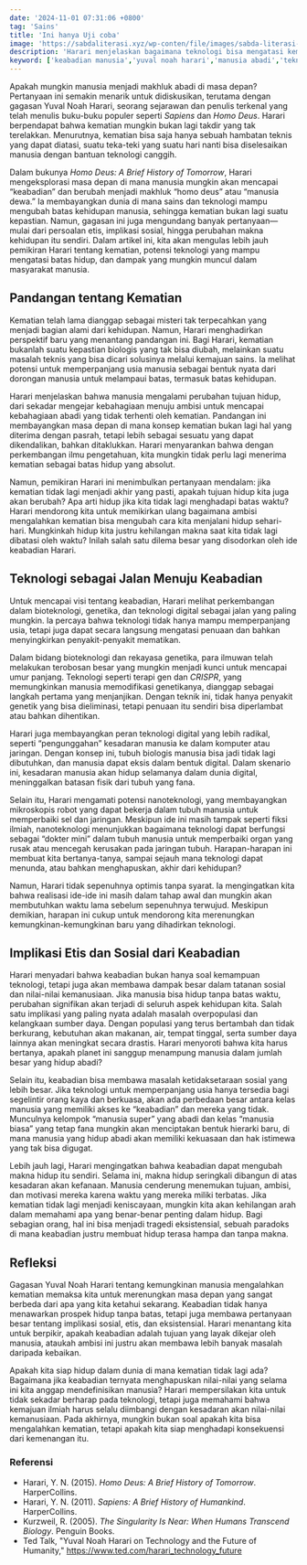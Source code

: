 ```yaml
---
date: '2024-11-01 07:31:06 +0800'
tag: 'Sains'
title: 'Ini hanya Uji coba'
image: 'https://sabdaliterasi.xyz/wp-conten/file/images/sabda-literasi-harari-akankah-manusia-mengalahkan-kematian.jpg'
description: 'Harari menjelaskan bagaimana teknologi bisa mengatasi kematian, membawa implikasi besar bagi masa depan dan etika kita. Akankah kita jadi manusia abadi?'
keyword: ['keabadian manusia','yuval noah harari','manusia abadi','teknologi keabadian','masa depan manusia','homo deus','teknologi melawan kematian','bioteknologi','etika keabadian','transhumanisme','harari homo deus','teknologi dan kematian','dampak sosial keabadian','mengalahkan kematian','nanoteknologi','kecerdasan buatan','keabadian digital','harari']
---
```

<p>Apakah mungkin manusia menjadi makhluk abadi di masa depan? Pertanyaan ini semakin menarik untuk didiskusikan, terutama dengan gagasan Yuval Noah Harari, seorang sejarawan dan penulis terkenal yang telah menulis buku-buku populer seperti <em>Sapiens</em> dan <em>Homo Deus</em>. Harari berpendapat bahwa kematian mungkin bukan lagi takdir yang tak terelakkan. Menurutnya, kematian bisa saja hanya sebuah hambatan teknis yang dapat diatasi, suatu teka-teki yang suatu hari nanti bisa diselesaikan manusia dengan bantuan teknologi canggih.</p><p>Dalam bukunya <em>Homo Deus: A Brief History of Tomorrow</em>, Harari mengeksplorasi masa depan di mana manusia mungkin akan mencapai “keabadian” dan berubah menjadi makhluk “homo deus” atau “manusia dewa.” Ia membayangkan dunia di mana sains dan teknologi mampu mengubah batas kehidupan manusia, sehingga kematian bukan lagi suatu kepastian. Namun, gagasan ini juga mengundang banyak pertanyaan—mulai dari persoalan etis, implikasi sosial, hingga perubahan makna kehidupan itu sendiri. Dalam artikel ini, kita akan mengulas lebih jauh pemikiran Harari tentang kematian, potensi teknologi yang mampu mengatasi batas hidup, dan dampak yang mungkin muncul dalam masyarakat manusia.</p><h2><strong>Pandangan tentang Kematian</strong></h2><p>Kematian telah lama dianggap sebagai misteri tak terpecahkan yang menjadi bagian alami dari kehidupan. Namun, Harari menghadirkan perspektif baru yang menantang pandangan ini. Bagi Harari, kematian bukanlah suatu kepastian biologis yang tak bisa diubah, melainkan suatu masalah teknis yang bisa dicari solusinya melalui kemajuan sains. Ia melihat potensi untuk memperpanjang usia manusia sebagai bentuk nyata dari dorongan manusia untuk melampaui batas, termasuk batas kehidupan.</p><p>Harari menjelaskan bahwa manusia mengalami perubahan tujuan hidup, dari sekadar mengejar kebahagiaan menuju ambisi untuk mencapai kebahagiaan abadi yang tidak terhenti oleh kematian. Pandangan ini membayangkan masa depan di mana konsep kematian bukan lagi hal yang diterima dengan pasrah, tetapi lebih sebagai sesuatu yang dapat dikendalikan, bahkan ditaklukkan. Harari menyarankan bahwa dengan perkembangan ilmu pengetahuan, kita mungkin tidak perlu lagi menerima kematian sebagai batas hidup yang absolut.</p><p>Namun, pemikiran Harari ini menimbulkan pertanyaan mendalam: jika kematian tidak lagi menjadi akhir yang pasti, apakah tujuan hidup kita juga akan berubah? Apa arti hidup jika kita tidak lagi menghadapi batas waktu? Harari mendorong kita untuk memikirkan ulang bagaimana ambisi mengalahkan kematian bisa mengubah cara kita menjalani hidup sehari-hari. Mungkinkah hidup kita justru kehilangan makna saat kita tidak lagi dibatasi oleh waktu? Inilah salah satu dilema besar yang disodorkan oleh ide keabadian Harari.</p><h2><strong>Teknologi sebagai Jalan Menuju Keabadian</strong></h2><p>Untuk mencapai visi tentang keabadian, Harari melihat perkembangan dalam bioteknologi, genetika, dan teknologi digital sebagai jalan yang paling mungkin. Ia percaya bahwa teknologi tidak hanya mampu memperpanjang usia, tetapi juga dapat secara langsung mengatasi penuaan dan bahkan menyingkirkan penyakit-penyakit mematikan.</p><p>Dalam bidang bioteknologi dan rekayasa genetika, para ilmuwan telah melakukan terobosan besar yang mungkin menjadi kunci untuk mencapai umur panjang. Teknologi seperti terapi gen dan <em>CRISPR</em>, yang memungkinkan manusia memodifikasi genetikanya, dianggap sebagai langkah pertama yang menjanjikan. Dengan teknik ini, tidak hanya penyakit genetik yang bisa dieliminasi, tetapi penuaan itu sendiri bisa diperlambat atau bahkan dihentikan.</p><p>Harari juga membayangkan peran teknologi digital yang lebih radikal, seperti “pengunggahan” kesadaran manusia ke dalam komputer atau jaringan. Dengan konsep ini, tubuh biologis manusia bisa jadi tidak lagi dibutuhkan, dan manusia dapat eksis dalam bentuk digital. Dalam skenario ini, kesadaran manusia akan hidup selamanya dalam dunia digital, meninggalkan batasan fisik dari tubuh yang fana.</p><p>Selain itu, Harari mengamati potensi nanoteknologi, yang membayangkan mikroskopis robot yang dapat bekerja dalam tubuh manusia untuk memperbaiki sel dan jaringan. Meskipun ide ini masih tampak seperti fiksi ilmiah, nanoteknologi menunjukkan bagaimana teknologi dapat berfungsi sebagai “dokter mini” dalam tubuh manusia untuk memperbaiki organ yang rusak atau mencegah kerusakan pada jaringan tubuh. Harapan-harapan ini membuat kita bertanya-tanya, sampai sejauh mana teknologi dapat menunda, atau bahkan menghapuskan, akhir dari kehidupan?</p><p>Namun, Harari tidak sepenuhnya optimis tanpa syarat. Ia mengingatkan kita bahwa realisasi ide-ide ini masih dalam tahap awal dan mungkin akan membutuhkan waktu lama sebelum sepenuhnya terwujud. Meskipun demikian, harapan ini cukup untuk mendorong kita merenungkan kemungkinan-kemungkinan baru yang dihadirkan teknologi.</p><h2><strong>Implikasi Etis dan Sosial dari Keabadian</strong></h2><p>Harari menyadari bahwa keabadian bukan hanya soal kemampuan teknologi, tetapi juga akan membawa dampak besar dalam tatanan sosial dan nilai-nilai kemanusiaan. Jika manusia bisa hidup tanpa batas waktu, perubahan signifikan akan terjadi di seluruh aspek kehidupan kita. Salah satu implikasi yang paling nyata adalah masalah overpopulasi dan kelangkaan sumber daya. Dengan populasi yang terus bertambah dan tidak berkurang, kebutuhan akan makanan, air, tempat tinggal, serta sumber daya lainnya akan meningkat secara drastis. Harari menyoroti bahwa kita harus bertanya, apakah planet ini sanggup menampung manusia dalam jumlah besar yang hidup abadi?</p><p>Selain itu, keabadian bisa membawa masalah ketidaksetaraan sosial yang lebih besar. Jika teknologi untuk memperpanjang usia hanya tersedia bagi segelintir orang kaya dan berkuasa, akan ada perbedaan besar antara kelas manusia yang memiliki akses ke “keabadian” dan mereka yang tidak. Munculnya kelompok “manusia super” yang abadi dan kelas “manusia biasa” yang tetap fana mungkin akan menciptakan bentuk hierarki baru, di mana manusia yang hidup abadi akan memiliki kekuasaan dan hak istimewa yang tak bisa digugat.</p><p>Lebih jauh lagi, Harari mengingatkan bahwa keabadian dapat mengubah makna hidup itu sendiri. Selama ini, makna hidup seringkali dibangun di atas kesadaran akan kefanaan. Manusia cenderung menemukan tujuan, ambisi, dan motivasi mereka karena waktu yang mereka miliki terbatas. Jika kematian tidak lagi menjadi keniscayaan, mungkin kita akan kehilangan arah dalam memahami apa yang benar-benar penting dalam hidup. Bagi sebagian orang, hal ini bisa menjadi tragedi eksistensial, sebuah paradoks di mana keabadian justru membuat hidup terasa hampa dan tanpa makna.</p><h2><strong>Refleksi</strong></h2><p>Gagasan Yuval Noah Harari tentang kemungkinan manusia mengalahkan kematian memaksa kita untuk merenungkan masa depan yang sangat berbeda dari apa yang kita ketahui sekarang. Keabadian tidak hanya menawarkan prospek hidup tanpa batas, tetapi juga membawa pertanyaan besar tentang implikasi sosial, etis, dan eksistensial. Harari menantang kita untuk berpikir, apakah keabadian adalah tujuan yang layak dikejar oleh manusia, ataukah ambisi ini justru akan membawa lebih banyak masalah daripada kebaikan.</p><p>Apakah kita siap hidup dalam dunia di mana kematian tidak lagi ada? Bagaimana jika keabadian ternyata menghapuskan nilai-nilai yang selama ini kita anggap mendefinisikan manusia? Harari mempersilakan kita untuk tidak sekadar berharap pada teknologi, tetapi juga memahami bahwa kemajuan ilmiah harus selalu diimbangi dengan kesadaran akan nilai-nilai kemanusiaan. Pada akhirnya, mungkin bukan soal apakah kita bisa mengalahkan kematian, tetapi apakah kita siap menghadapi konsekuensi dari kemenangan itu.</p><h3><strong>Referensi</strong></h3><ul><li>Harari, Y. N. (2015). <em>Homo Deus: A Brief History of Tomorrow</em>. HarperCollins.</li><li>Harari, Y. N. (2011). <em>Sapiens: A Brief History of Humankind</em>. HarperCollins.</li><li>Kurzweil, R. (2005). <em>The Singularity Is Near: When Humans Transcend Biology</em>. Penguin Books.</li><li>Ted Talk, "Yuval Noah Harari on Technology and the Future of Humanity," <a href="https://www.ted.com/harari_technology_future" target="_blank" rel="nofollow noopener noreferrer">https://www.ted.com/harari_technology_future</a></li></ul>
